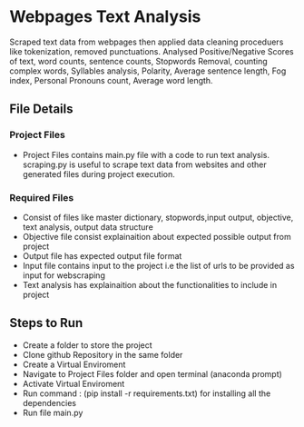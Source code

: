 
# Webpages Text Analysis

Scraped text data from webpages then applied data cleaning proceduers like tokenization, removed punctuations. 
Analysed Positive/Negative Scores of text, word counts, sentence counts, Stopwords Removal, counting complex words, Syllables analysis, Polarity, Average sentence length, Fog index, Personal Pronouns count, Average word length.


## File Details
### Project Files 
-    Project Files contains main.py file with a code to run text analysis. scraping.py is useful to scrape text data from websites and other generated files during project execution. 

### Required Files 
- Consist of files like master dictionary, stopwords,input output, objective, text analysis, output data structure
- Objective file consist explainaition about expected possible output from project 
- Output file has expected output file format
- Input file contains input to the project i.e the list of urls to be provided as input for webscraping
- Text analysis has explainaition about the functionalities to include in project





## Steps to Run

- Create a folder to store the project
- Clone github Repository in the same folder
- Create a Virtual Enviroment 
- Navigate to Project Files folder and open terminal (anaconda prompt)
- Activate Virtual Enviroment
- Run command : (pip install -r requirements.txt) for installing all the dependencies
- Run file main.py